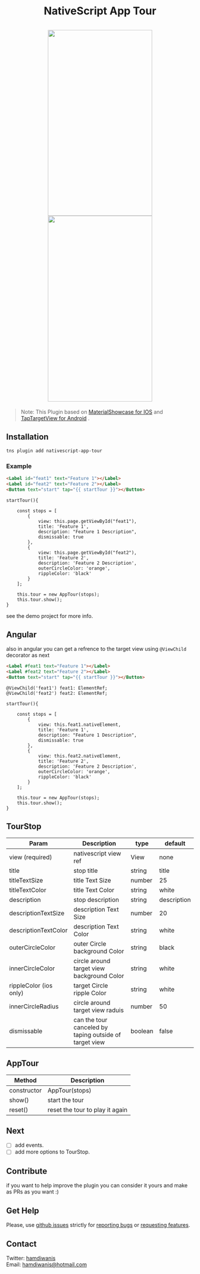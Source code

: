 <h1 align="center">
     NativeScript App Tour<br/><br/>
<img src="https://raw.githubusercontent.com/KeepSafe/TapTargetView/master/.github/video.gif" width="280" height="498" />
<img src="https://github.com/aromajoin/material-showcase-ios/blob/master/art/material-showcase.gif" width="280" height="498" />
</h1>

> Note: This Plugin based on [MaterialShowcase for IOS](https://github.com/hamdiwanis/material-showcase-ios) and [TapTargetView for Android](https://github.com/KeepSafe/TapTargetView) .

## Installation
```bash
tns plugin add nativescript-app-tour
```

### Example
```html
<Label id="feat1" text="Feature 1"></Label>
<Label id="feat2" text="Feature 2"></Label>
<Button text="start" tap="{{ startTour }}"></Button>
```

```
startTour(){

    const stops = [
        {
            view: this.page.getViewById("feat1"),
            title: 'Feature 1',
            description: "Feature 1 Description",
            dismissable: true
        },
        {
            view: this.page.getViewById("feat2"),
            title: 'Feature 2',
            description: 'Feature 2 Description',
            outerCircleColor: 'orange',
            rippleColor: 'black'
        }
    ];

    this.tour = new AppTour(stops);
    this.tour.show();
}
```

see the demo project for more info.

## Angular
also in angular you can get a refrence to the target view using ```@ViewChild``` decorator as next
```html
<Label #feat1 text="Feature 1"></Label>
<Label #feat2 text="Feature 2"></Label>
<Button text="start" tap="{{ startTour }}"></Button>
```

```
@ViewChild('feat1') feat1: ElementRef;
@ViewChild('feat2') feat2: ElementRef;

startTour(){

    const stops = [
        {
            view: this.feat1.nativeElement,
            title: 'Feature 1',
            description: "Feature 1 Description",
            dismissable: true
        },
        {
            view: this.feat2.nativeElement,
            title: 'Feature 2',
            description: 'Feature 2 Description',
            outerCircleColor: 'orange',
            rippleColor: 'black'
        }
    ];

    this.tour = new AppTour(stops);
    this.tour.show();
}
```


## TourStop
|Param| Description | type | default |
|---|---|---|---|
| view (required) | nativescript view ref | View | none |
| title | stop title | string | title |
| titleTextSize| title Text Size | number| 25|
| titleTextColor| title Text Color| string| white|
| description| stop description | string| description|
| descriptionTextSize| description Text Size| number| 20|
| descriptionTextColor| description Text Color| string| white|
| outerCircleColor| outer Circle background Color | string| black|
| innerCircleColor| circle around target view background Color | string| white|
| rippleColor (ios only)| target Circle ripple Color| string| white|
| innerCircleRadius|circle around target view raduis| number| 50|
| dismissable| can the tour canceled by taping outside of target view | boolean| false|

## AppTour
|Method| Description |
|---|---|
|constructor | AppTour(stops) |
|show() | start the tour|
|reset()| reset the tour to play it again|

## Next
- [ ] add events.
- [ ] add more options to TourStop.

## Contribute
if you want to help improve the plugin you can consider it yours and make as PRs as you want :)

## Get Help
Please, use [github issues](https://github.com/hamdiwanis/nativescript-app-tour/issues) strictly for [reporting bugs](CONTRIBUTING.md#reporting-bugs) or [requesting features](CONTRIBUTING.md#requesting-new-features).

## Contact
Twitter: [hamdiwanis](https://twitter.com/hamdiwanis)  \
Email: hamdiwanis@hotmail.com
